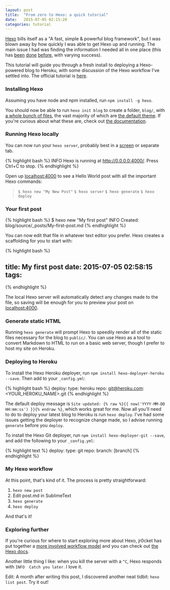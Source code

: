 ```yaml
---
layout: post
title:  "From zero to Hexo: a quick tutorial"
date:   2015-07-05 02:15:20
categories: tutorial
---
```


[Hexo](https://github.com/hexojs/hexo) bills itself as a "A fast, simple & powerful blog framework", but I was blown away by how quickly I was able to get Hexo up and running. The main issue I had was finding the information I needed all in one place (this has [been](https://s1van.github.io/tags/tutorial/) [done](http://jdpaton.github.io/2012/11/05/setup-hexo/) [before](http://jr0cket.co.uk/2014/04/getting-started-with-hexo---a-modern-static-site-generator.html), with varying success). 

This tutorial will guide you through a fresh install to deploying a Hexo-powered blog to Heroku, with some discussion of the Hexo workflow I've settled into. The official tutorial is [here](https://hexo.io/docs/).



### Installing Hexo
Assuming you have node and npm installed, run `npm install -g hexo`. 

You should now be able to run `hexo init blog` to create a folder, `blog/`, with [a whole bunch of files](https://gist.github.com/rrshaban/e90d948a01323f022637), the vast majority of which are [the default theme](https://hexo.io/hexo-theme-landscape/). If you're curious about what these are, check out [the documentation](https://hexo.io/docs/setup.html). <!-- You can see from my footer that I use the [NexT theme](https://github.com/iissnan/hexo-theme-next), which I'll go over in a later section. -->



### Running Hexo locally

You can now run your `hexo server`, probably best in a [screen](https://github.com/rrshaban/screen_tutorial) or separate tab. 

{% highlight bash %}
INFO  Hexo is running at http://0.0.0.0:4000/. Press Ctrl+C to stop.
{% endhighlight %}

Open up [localhost:4000](http://localhost:4000/) to see a Hello World post with all the important Hexo commands:


> `$ hexo new "My New Post"`
> `$ hexo server`
> `$ hexo generate`
> `$ hexo deploy`



### Your first post


{% highlight bash %}
$ hexo new "My first post"
INFO  Created: blog/source/_posts/My-first-post.md
{% endhighlight %}


You can now edit that file in whatever text editor you prefer. Hexo creates a scaffolding for you to start with:


{% highlight bash %}

title: My first post
date: 2015-07-05 02:58:15
tags:
---
{% endhighlight %}


The local Hexo server will automatically detect any changes made to the file, so saving will be enough for you to preview your post on [localhost:4000](http://localhost:4000/).



### Generate static HTML

Running `hexo generate` will prompt Hexo to speedily render all of the static files necessary for the blog to `public/`. You can use Hexo as a tool to convert Markdown to HTML to run on a basic web server, though I prefer to host my site on Heroku.




### Deploying to Heroku

To install the Hexo Heroku deployer, run `npm install hexo-deployer-heroku --save`. Then add to your `_config.yml`:

{% highlight bash %}
deploy:
  type: heroku
  repo: git@heroku.com:<YOUR_HEROKU_NAME>.git
{% endhighlight %}

The default deploy message is `Site updated: {% raw %}{{ now('YYYY-MM-DD HH:mm:ss') }}{% endraw %}`, which works great for me. Now all you'll need to do to deploy your latest blog to Heroku is run `hexo deploy`. I've had some issues getting the deployer to recognize change made, so I advise running `generate` before you `deploy`. 

To install the Hexo Git deployer, run `npm install hexo-deployer-git --save`, and add the following to your `_config.yml`:

{% highlight text %}
deploy:
  type: git
  repo: <repository url>
  branch: [branch]
{% endhighlight %}



### My Hexo workflow

At this point, that's kind of it. The process is pretty straightforward:

1. `hexo new post`
2. Edit post.md in SublimeText
3. `hexo generate`
4. `hexo deploy`

And that's it! 


### Exploring further

If you're curious for where to start exploring more about Hexo, jr0cket has put together a [more involved workflow model](http://jr0cket.co.uk/developer-guides/hexo-workflow.pdf) and you can check out [the Hexo docs](https://hexo.io/docs/).

Another little thing I like: when you kill the server with a `^C`, Hexo responds with `INFO  Catch you later`. I love it.

Edit: A month after writing this post, I discovered another neat tidbit: `hexo list post`. Try it out!

